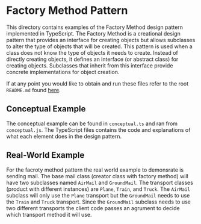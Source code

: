 # Factory Method Pattern
This directory contains examples of the Factory Method design pattern implemented in TypeScript. The Factory Method is a creational design pattern that provides an interface for creating objects but allows subclasses to alter the type of objects that will be created. This pattern is used when a class does not know the type of objects it needs to create. Instead of directly creating objects, it defines an interface (or abstract class) for creating objects. Subclasses that inherit from this interface provide concrete implementations for object creation. 

If at any point you would like to obtain and run these files refer to the root `README.md` found [here](../../).

## Conceptual Example
The conceptual example can be found in `conceptual.ts` and ran from `conceptual.js`. The TypeScript files contains the code and explanations of what each element does in the design pattern.

## Real-World Example
For the facroty method pattern the real world example to demonsrate is sending mail. The base mail class (creator class with factory method) will have two subclasses named `AirMail` and `GroundMail`. The transport classes (product with different instances) are `Plane`, `Train`, and `Truck`. The `AirMail` subclass will only use the `Plane` transport but the `GroundMail` needs to use the `Train` and `Truck` transport. Since the `GroundMail` subclass needs to use two different transports the client code passes an agrument to decide which transport method it will use.
